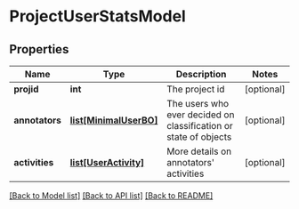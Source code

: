 # ProjectUserStatsModel


## Properties
Name | Type | Description | Notes
------------ | ------------- | ------------- | -------------
**projid** | **int** | The project id | [optional] 
**annotators** | [**list[MinimalUserBO]**](MinimalUserBO.md) | The users who ever decided on classification or state of objects | [optional] 
**activities** | [**list[UserActivity]**](UserActivity.md) | More details on annotators&#39; activities | [optional] 

[[Back to Model list]](../README.md#documentation-for-models) [[Back to API list]](../README.md#documentation-for-api-endpoints) [[Back to README]](../README.md)


